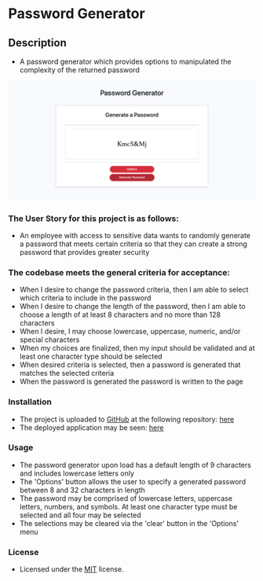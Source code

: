 # Password Generator

## Description

- A password generator which provides options to manipulated the complexity of the returned password

![alt text](assets/images/screenshot.png)


### The User Story for this project is as follows:
- An employee with access to sensitive data wants to randomly generate a password that meets certain criteria so that they can create a strong password that provides greater security

### The codebase meets the general criteria for acceptance:
- When I desire to change the password criteria, then I am able to select which criteria to include in the password
- When I desire to change the length of the password, then I am able to choose a length of at least 8 characters and no more than 128 characters
- When I desire, I may choose lowercase, uppercase, numeric, and/or special characters
- When my choices are finalized, then my input should be validated and at least one character type should be selected
- When desired criteria is selected, then a password is generated that matches the selected criteria
- When the password is generated the password is written to the page

### Installation
- The project is uploaded to [GitHub](https://github.com/) at the following repository: [here](https://github.com/sourslaw/03_Password_Generator)
- The deployed application may be seen: [here](https://sourslaw.github.io/03_Password_Generator/)

### Usage
- The password generator upon load has a default length of 9 characters and includes lowercase letters only
- The 'Options' button allows the user to specify a generated password between 8 and 32 characters in length
- The password may be comprised of lowercase letters, uppercase letters, numbers, and symbols. At least one character type must be selected and all four may be selected
- The selections may be cleared via the 'clear' button in the 'Options' menu

### License
- Licensed under the [MIT](https://opensource.org/licenses/mit-license.php) license.